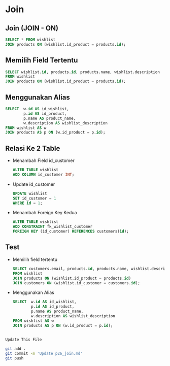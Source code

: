 # Join

## Join (JOIN - ON)
```sql
SELECT * FROM wishlist 
JOIN products ON (wishlist.id_product = products.id);
```

## Memilih Field Tertentu
```sql
SELECT wishlist.id, products.id, products.name, wishlist.description 
FROM wishlist
JOIN products ON (wishlist.id_product = products.id);
```

## Menggunakan Alias
```sql
SELECT 	w.id AS id_wishlist,
		p.id AS id_product,
        p.name AS product_name,
        w.description AS wishlist_description
FROM wishlist AS w
JOIN products AS p ON (w.id_product = p.id);
```

## Relasi Ke 2 Table
* Menambah Field id_customer
    ```sql
    ALTER TABLE wishlist
    ADD COLUMN id_customer INT;
    ```

* Update id_customer
    ```sql
    UPDATE wishlist
    SET id_customer = 1
    WHERE id = 1;
    ```

* Menambah Foreign Key Kedua
    ```sql
    ALTER TABLE wishlist
    ADD CONSTRAINT fk_wishlist_customer
    FOREIGN KEY (id_customer) REFERENCES customers(id);
    ```

## Test
* Memilih field tertentu
    ```sql
    SELECT customers.email, products.id, products.name, wishlist.description 
    FROM wishlist
    JOIN products ON (wishlist.id_product = products.id)
    JOIN customers ON (wishlist.id_customer = customers.id);
    ```

* Menggunakan Alias
    ```sql
    SELECT 	w.id AS id_wishlist,
            p.id AS id_product,
            p.name AS product_name,
            w.description AS wishlist_description
    FROM wishlist AS w
    JOIN products AS p ON (w.id_product = p.id);
    ```

##
```bash
Update This File
```
```bash
git add .
git commit -m 'Update p26_join.md'
git push

```